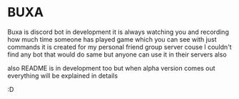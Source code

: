 # BUXA
 
Buxa is discord bot in development it is always watching you and recording how much time someone has played game which you can see with just commands it is created for my personal friend group server couse I couldn't find any bot that would do same but anyone can use it in their servers also

also README is in development too but when alpha version comes out everything will be explained in details

:D
